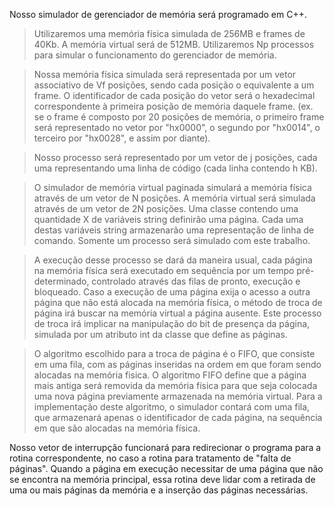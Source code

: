 Nosso simulador de gerenciador de memória será programado em C++.

> Utilizaremos uma memória física simulada de 256MB e frames de 40Kb. A memória virtual será de 512MB. Utilizaremos Np processos para simular o funcionamento do gerenciador de memória.

> Nossa memória física simulada será representada por um vetor associativo de Vf posições, sendo cada posição o equivalente a um frame. O identificador de cada posição do vetor será o hexadecimal correspondente à primeira posição de memória daquele frame. (ex. se o frame é composto por 20 posições de memória, o primeiro frame será representado no vetor por "hx0000", o segundo por "hx0014", o terceiro por "hx0028", e assim por diante).



> Nosso processo será representado por um vetor de j posições, cada uma representando uma linha de código (cada linha contendo h KB).


> O simulador de memória virtual paginada simulará a memória física através de um vetor de N posições. A memória virtual será simulada através de um vetor de 2N posições. Uma classe contendo uma quantidade X de variáveis string definirão uma página. Cada uma destas variáveis string armazenarão uma representação de linha de comando. Somente um processo será simulado com este trabalho.


> A execução desse processo se dará da maneira usual, cada página na memória física será executado em sequência por um tempo pré-determinado, controlado através das filas de pronto, execução e bloqueado. Caso a execução de uma página exija o acesso a outra página que não está alocada na memória física, o método de troca de página irá buscar na memória virtual a página ausente. Este processo de troca irá implicar na manipulação do bit de presença da página, simulada por um atributo int da classe que define as páginas.


> O algoritmo escolhido para a troca de página é o FIFO, que consiste em uma fila, com as páginas inseridas na ordem em que foram sendo alocadas na memória fisica. O algoritmo FIFO define que a página mais antiga será removida da memória física para que seja colocada uma nova página previamente armazenada na memória virtual. Para a implementação deste algoritmo, o simulador contará com uma fila, que armazenará apenas o identificador de cada página, na sequência em que são alocadas na memória física.

Nosso vetor de interrupção funcionará para redirecionar o programa para a rotina correspondente, no caso a rotina para tratamento de "falta de páginas". Quando a página em execução necessitar de uma página que não se encontra na memória principal, essa rotina deve lidar com a retirada de uma ou mais páginas da memória e a inserção das páginas necessárias.